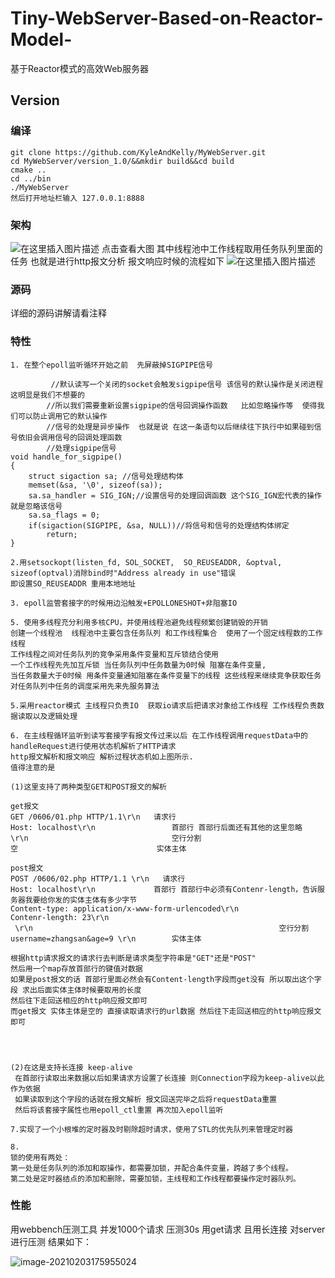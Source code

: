 # Tiny-WebServer-Based-on-Reactor-Model-
基于Reactor模式的高效Web服务器
## Version
### 编译
```
git clone https://github.com/KyleAndKelly/MyWebServer.git
cd MyWebServer/version_1.0/&&mkdir build&&cd build
cmake ..
cd ../bin
./MyWebServer 
然后打开地址栏输入 127.0.0.1:8888 

```
### 架构

![在这里插入图片描述](https://img-blog.csdnimg.cn/20200312222549395.png?x-oss-process=image/watermark,type_ZmFuZ3poZW5naGVpdGk,shadow_10,text_aHR0cHM6Ly9ibG9nLmNzZG4ubmV0L3ZqaGdoamdoag==,size_16,color_FFFFFF,t_70)
点击查看大图
 其中线程池中工作线程取用任务队列里面的任务
也就是进行http报文分析 报文响应时候的流程如下
![在这里插入图片描述](https://img-blog.csdnimg.cn/20200312224128436.png?x-oss-process=image/watermark,type_ZmFuZ3poZW5naGVpdGk,shadow_10,text_aHR0cHM6Ly9ibG9nLmNzZG4ubmV0L3ZqaGdoamdoag==,size_16,color_FFFFFF,t_70)

### 源码
详细的源码讲解请看注释


### 特性

```
1. 在整个epoll监听循环开始之前  先屏蔽掉SIGPIPE信号

		 //默认读写一个关闭的socket会触发sigpipe信号 该信号的默认操作是关闭进程 这明显是我们不想要的
        //所以我们需要重新设置sigpipe的信号回调操作函数   比如忽略操作等  使得我们可以防止调用它的默认操作 
        //信号的处理是异步操作  也就是说 在这一条语句以后继续往下执行中如果碰到信号依旧会调用信号的回调处理函数
		//处理sigpipe信号
void handle_for_sigpipe()
{
    struct sigaction sa; //信号处理结构体
    memset(&sa, '\0', sizeof(sa));
    sa.sa_handler = SIG_IGN;//设置信号的处理回调函数 这个SIG_IGN宏代表的操作就是忽略该信号 
    sa.sa_flags = 0;
    if(sigaction(SIGPIPE, &sa, NULL))//将信号和信号的处理结构体绑定
        return;
}

```

```
2.用setsockopt(listen_fd, SOL_SOCKET,  SO_REUSEADDR, &optval, sizeof(optval)消除bind时"Address already in use"错误
即设置SO_REUSEADDR 重用本地地址
```

```
3. epoll监管套接字的时候用边沿触发+EPOLLONESHOT+非阻塞IO   

```

```
5. 使用多线程充分利用多核CPU，并使用线程池避免线程频繁创建销毁的开销
创建一个线程池  线程池中主要包含任务队列 和工作线程集合  使用了一个固定线程数的工作线程
工作线程之间对任务队列的竞争采用条件变量和互斥锁结合使用
一个工作线程先先加互斥锁 当任务队列中任务数量为0时候 阻塞在条件变量,
当任务数量大于0时候 用条件变量通知阻塞在条件变量下的线程 这些线程来继续竞争获取任务
对任务队列中任务的调度采用先来先服务算法
```
```
5.采用reactor模式 主线程只负责IO  获取io请求后把请求对象给工作线程 工作线程负责数据读取以及逻辑处理
```

```
6. 在主线程循环监听到读写套接字有报文传过来以后 在工作线程调用requestData中的handleRequest进行使用状态机解析了HTTP请求
http报文解析和报文响应 解析过程状态机如上图所示. 
值得注意的是

(1)这里支持了两种类型GET和POST报文的解析 

get报文
GET /0606/01.php HTTP/1.1\r\n	请求行
Host: localhost\r\n					首部行 首部行后面还有其他的这里忽略
\r\n								空行分割
空								实体主体

post报文
POST /0606/02.php HTTP/1.1 \r\n   请求行
Host: localhost\r\n             首部行 首部行中必须有Contenr-length，告诉服务器我要给你发的实体主体有多少字节 
Content-type: application/x-www-form-urlencoded\r\n
Contenr-length: 23\r\n				
 \r\n                                                       空行分割
username=zhangsan&age=9	\r\n		实体主体

根据http请求报文的请求行去判断是请求类型字符串是"GET"还是"POST"
然后用一个map存放首部行的键值对数据
如果是post报文的话 首部行里面必然会有Content-length字段而get没有 所以取出这个字段 求出后面实体主体时候要取用的长度 
然后往下走回送相应的http响应报文即可
而get报文 实体主体是空的 直接读取请求行的url数据 然后往下走回送相应的http响应报文即可




(2)在这是支持长连接 keep-alive
 在首部行读取出来数据以后如果请求方设置了长连接 则Connection字段为keep-alive以此作为依据
 如果读取到这个字段的话就在报文解析 报文回送完毕之后将requestData重置 
 然后将该套接字属性也用epoll_ctl重置 再次加入epoll监听

```
```
7.实现了一个小根堆的定时器及时剔除超时请求，使用了STL的优先队列来管理定时器
```
```
8.
锁的使用有两处：
第一处是任务队列的添加和取操作，都需要加锁，并配合条件变量，跨越了多个线程。
第二处是定时器结点的添加和删除，需要加锁，主线程和工作线程都要操作定时器队列。
```

### 性能
用webbench压测工具 
并发1000个请求 压测30s 用get请求 且用长连接 对server进行压测
结果如下：

![image-20210203175955024](C:\Users\Administrator\AppData\Roaming\Typora\typora-user-images\image-20210203175955024.png)
